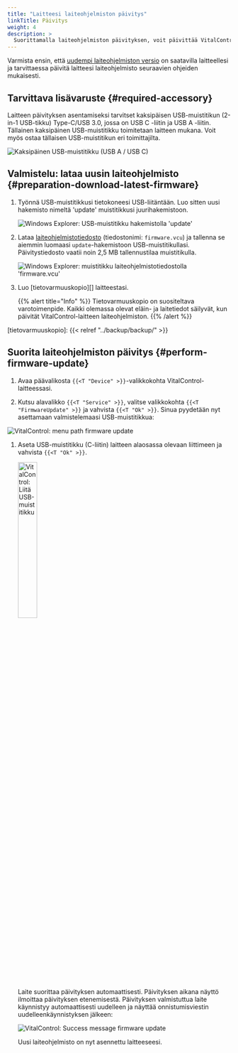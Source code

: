 ```yaml
---
title: "Laitteesi laiteohjelmiston päivitys"
linkTitle: Päivitys
weight: 4
description: >
  Suorittamalla laiteohjelmiston päivityksen, voit päivittää VitalControl-laitteesi laiteohjelmiston uusimpiin saatavilla oleviin versioihin.
---
```

Varmista ensin, että [uudempi laiteohjelmiston versio](../versions/) on saatavilla laitteellesi ja tarvittaessa päivitä laitteesi laiteohjelmisto seuraavien ohjeiden mukaisesti.

## Tarvittava lisävaruste {#required-accessory}

Laitteen päivityksen asentamiseksi tarvitset kaksipäisen USB-muistitikun (2-in-1 USB-tikku) Type-C/USB 3.0, jossa on USB C -liitin ja USB A -liitin. Tällainen kaksipäinen USB-muistitikku toimitetaan laitteen mukana. Voit myös ostaa tällaisen USB-muistitikun eri toimittajilta.

![Kaksipäinen USB-muistitikku (USB A / USB C)](/images/firmware/update/usb-dual-stick.svg "Kaksipäinen USB-muistitikku")

## Valmistelu: lataa uusin laiteohjelmisto {#preparation-download-latest-firmware}

1. Työnnä USB-muistitikkusi tietokoneesi USB-liitäntään. Luo sitten uusi hakemisto nimeltä 'update' muistitikkusi juurihakemistoon.

    ![Windows Explorer: USB-muistitikku hakemistolla 'update'](../images/create-folder-update.png "USB-muistitikku: hakemisto 'update'")

1. Lataa [laiteohjelmistotiedosto](/download/firmware.vcu) (tiedostonimi: `firmware.vcu`) ja tallenna se aiemmin luomaasi `update`-hakemistoon USB-muistitikullasi. Päivitystiedosto vaatii noin 2,5 MB tallennustilaa muistitikulla.

    ![Windows Explorer: muistitikku laiteohjelmistotiedostolla 'firmware.vcu'](../images/save-firmware-file.png "Muistitikku laiteohjelmistotiedostolla")

1. Luo [tietovarmuuskopio][] laitteestasi.

    {{% alert title="Info" %}}
Tietovarmuuskopio on suositeltava varotoimenpide. Kaikki olemassa olevat eläin- ja laitetiedot säilyvät, kun päivität VitalControl-laitteen laiteohjelmiston.
    {{% /alert %}}

[tietovarmuuskopio]: {{< relref "../backup/backup/" >}}

## Suorita laiteohjelmiston päivitys {#perform-firmware-update}

1. Avaa päävalikosta `{{<T "Device" >}}`-valikkokohta VitalControl-laitteessasi.

1. Kutsu alavalikko `{{<T "Service" >}}`, valitse valikkokohta `{{<T "FirmwareUpdate" >}}` ja vahvista `{{<T "Ok" >}}`. Sinua pyydetään nyt asettamaan valmistelemaasi USB-muistitikkua:

![VitalControl: menu path firmware update](../images/firmware-update.png "Firmware update")

1. Aseta USB-muistitikku (C-liitin) laitteen alaosassa olevaan liittimeen ja vahvista `{{<T "Ok" >}}`.

    <img src="/images/firmware/update/plug-in-dual-usb-stick.svg" alt="VitalControl: Liitä USB-muistitikku" title="Liitä USB-muistitikku" width="30%" />

    Laite suorittaa päivityksen automaattisesti. Päivityksen aikana näyttö ilmoittaa päivityksen etenemisestä. Päivityksen valmistuttua laite käynnistyy automaattisesti uudelleen ja näyttää onnistumisviestin uudelleenkäynnistyksen jälkeen:

   ![VitalControl: Success message firmware update](../images/update-success.png "Success firmware update")

   Uusi laiteohjelmisto on nyt asennettu laitteeseesi.
